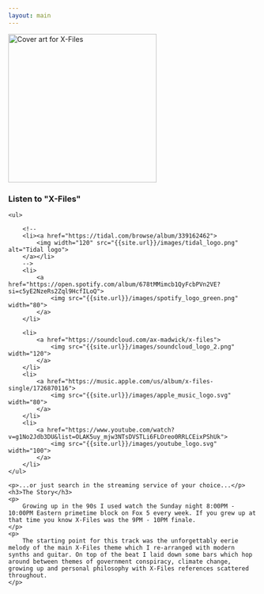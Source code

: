 ```yaml
---
layout: main
---
```


<div class="track__art">
<img src="{{site.url}}/images/x_files@600x600.jpg" alt="Cover art for X-Files" width="300">
</div>
<div class="track__links">
	<h3>Listen to "X-Files"</h3>

	<ul>

		<!--
		<li><a href="https://tidal.com/browse/album/339162462">
			<img width="120" src="{{site.url}}/images/tidal_logo.png" alt="Tidal logo">
		</a></li>
		-->
		<li>
			<a href="https://open.spotify.com/album/678tMMimcb1QyFcbPVn2VE?si=c5yE2NzeRs2Zql9HcfILoQ">
				<img src="{{site.url}}/images/spotify_logo_green.png" width="80">
			</a>
		</li>

		<li>
			<a href="https://soundcloud.com/ax-madwick/x-files">
				<img src="{{site.url}}/images/soundcloud_logo_2.png" width="120">
			</a>
		</li>
		<li>
			<a href="https://music.apple.com/us/album/x-files-single/1726870116">
				<img src="{{site.url}}/images/apple_music_logo.svg" width="80">
			</a>
		</li>
		<li>
			<a href="https://www.youtube.com/watch?v=g1No2Jdb3DU&list=OLAK5uy_mjw3NTsDVSTLi6FLOreo0RRLCEixPShUk">
				<img src="{{site.url}}/images/youtube_logo.svg" width="100">
			</a>
		</li>
	</ul>

	<p>...or just search in the streaming service of your choice...</p>
	<h3>The Story</h3>
	<p>
		Growing up in the 90s I used watch the Sunday night 8:00PM - 10:00PM Eastern primetime block on Fox 5 every week. If you grew up at that time you know X-Files was the 9PM - 10PM finale.
	</p>
	<p>
		The starting point for this track was the unforgettably eerie melody of the main X-Files theme which I re-arranged with modern synths and guitar. On top of the beat I laid down some bars which hop around between themes of government conspiracy, climate change, growing up and personal philosophy with X-Files references scattered throughout.
	</p>
</div>

